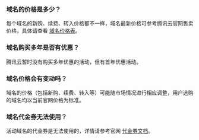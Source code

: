 ### 域名的价格是多少？
每个域名的新购、续费、转入价格都不一样，域名最新价格可参考腾讯云官网售卖价格，具体请查看 [域名价格表](https://buy.cloud.tencent.com/domain?price=1)。

### 域名购买多年是否有优惠？
腾讯云暂时没有购买多年优惠的活动，但有首年优惠活动。

### 域名价格会有变动吗？
域名的价格（包括新购、续费、转入等）可能随市场情况进行相应调整，用户选购的域名均以当前官网价格为标准。


### 域名代金券无法使用？
活动域名的代金券是无法使用的，详情请参考官网 [代金券文档](https://cloud.tencent.com/document/product/555/10870)。

